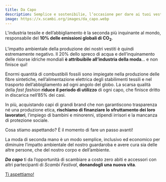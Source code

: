 ```yaml
---
title: Da Capo
description: Semplice e sostenibilie, l’occasione per dare ai tuoi vestiti la possibilità di ricominciare… da capo!
image: https://x.scambi.org/images/da_capo.webp
---
```

L’industria tessile e dell’abbigliamento è la seconda più inquinante al mondo, responsabile del **10% delle emissioni globali di CO<sub>2</sub>**.

L’impatto ambientale della produzione dei nostri vestiti è quindi estremamente negativo. Il 20% dello spreco di acqua e dell’inquinamento delle risorse idriche mondiali **è attribuibile all’industria della moda**… e non finisce qui!

Enormi quantità di combustibili fossili sono impiegate nella produzione delle fibre sintetiche, nell’alimentazione elettrica degli stabilimenti tessili e nel trasporto dell’abbigliamento ad ogni angolo del globo. La scarsa qualità della <em lang='en'>fast fashion</em> **riduce il periodo di utilizzo** di ogni capo, che finisce dritto in discarica nell’85% dei casi.

In più, acquistando capi di grandi brand che non garantiscono trasparenza né una produzione etica, **rischiamo di finanziare lo sfruttamento dei loro lavoratori**, l’impiego di bambini e minorenni, stipendi irrisori e la mancanza di protezione sociale.

Cosa stiamo aspettando? È il momento di fare un passo avanti!

La moda di seconda mano è un modo semplice, inclusivo ed economico per diminuire l’impatto ambientale del nostro guardaroba e avere cura sia delle altre persone, che del nostro corpo e dell’ambiente.

**<cite>Da capo</cite>** ti da l’opportunità di scambiare a costo zero abiti e accessori con altri partecipanti di *Scambi Festival*, **donandogli una nuova vita**.

<div class='flex'>
	<a href='/2022/pinolo/4' title='Da Capo 2022'>Ti aspettiamo!</a>
</div>